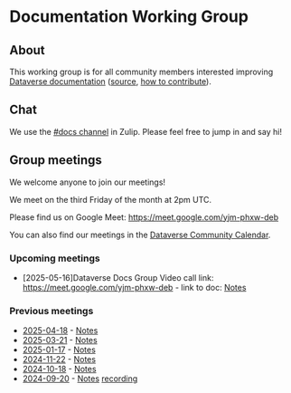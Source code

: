 # Documentation Working Group

## About

This working group is for all community members interested improving [Dataverse documentation](https://guides.dataverse.org) ([source](https://github.com/IQSS/dataverse/tree/develop/doc/sphinx-guides/source), [how to contribute](https://guides.dataverse.org/en/latest/contributor/documentation.html)).

## Chat

We use the [#docs channel][] in Zulip. Please feel free to jump in and say hi!

[#docs channel]: https://dataverse.zulipchat.com/#narrow/stream/446770-docs

## Group meetings

We welcome anyone to join our meetings!

We meet on the third Friday of the month at 2pm UTC.

Please find us on Google Meet: <https://meet.google.com/yjm-phxw-deb>

You can also find our meetings in the [Dataverse Community Calendar][].

[Dataverse Community Calendar]: https://calendar.google.com/calendar/embed?src=c_udn4tonm401kgjjre4jl4ja0cs%40group.calendar.google.com&ctz=America%2FNew_York

### Upcoming meetings

- [2025-05-16]Dataverse Docs Group
Video call link: https://meet.google.com/yjm-phxw-deb - link to doc: [Notes](https://docs.google.com/document/d/1YQmixOt1E-hGWqDlTbjIkIu9zNKbm0db/edit?usp=sharing&ouid=112670259962851928741&rtpof=true&sd=true)

### Previous meetings

- [2025-04-18](https://time.is/compare/1500_18_Apr_2025_in_UTC) - [Notes](https://docs.google.com/document/d/1Orv0sPTpGyuPVYnvDVuvWQe39FnxZg4S/edit?usp=sharing&ouid=112670259962851928741&rtpof=true&sd=true)
- [2025-03-21](https://time.is/compare/1500_21_Mar_2025_in_UTC) - [Notes](https://docs.google.com/document/d/1AuGT-mGq9ssOCrHRRgQdcSVz2XbAD-qECXwBHCgMo7E/edit?usp=sharing)
- [2025-01-17](https://time.is/compare/1400_17_Jan_2025_in_UTC) - [Notes](https://docs.google.com/document/d/1o_gjFaFpl62V8SJSbeL8V_h2-JAHrrrS48jyImU-A7c/edit?usp=sharing)
- [2024-11-22](https://time.is/compare/1500_22_Nov_2024_in_UTC) - [Notes](https://docs.google.com/document/d/1oP3v0iHBDIsvrkPWOr524sdweCv9nfOsb6KWA-oojXo/edit?usp=sharing)
- [2024-10-18](https://time.is/compare/1300_18_Oct_2024_in_UTC) - [Notes](https://docs.google.com/document/d/1O1v9aMSCNe9ak2_Md2plfaJw42XJuIrb7l1-sSg4hus/edit?usp=sharing)
- [2024-09-20](https://time.is/compare/1400_20_Sep_2024_in_UTC) - [Notes](https://docs.google.com/document/d/1wUpmkOfQICuPQPbITqJ2oZSD2cSJBdHioEsaLck6_Es/edit?usp=sharing) [recording](https://harvard.zoom.us/rec/share/UBmb9Mzd_grPPsbX7jik54BGRMOHoskcVUab434u6FJOiyPE-fPN-AQjcWQmhSQ2.KAUPfDyco5S2aPzM)
